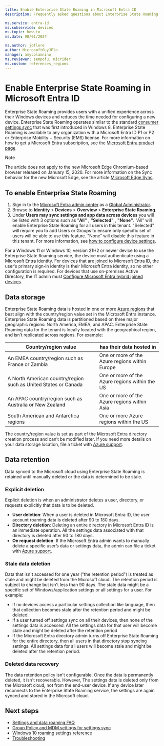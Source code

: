 ```yaml
---
title: Enable Enterprise State Roaming in Microsoft Entra ID
description: Frequently asked questions about Enterprise State Roaming settings in Windows devices.

ms.service: entra-id
ms.subservice: devices
ms.topic: how-to
ms.date: 08/01/2024

ms.author: joflore
author: MicrosoftGuyJFlo
manager: amycolannino
ms.reviewer: sempofu, micrider
ms.custom: references_regions
---
```

# Enable Enterprise State Roaming in Microsoft Entra ID

Enterprise State Roaming provides users with a unified experience across their Windows devices and reduces the time needed for configuring a new device. Enterprise State Roaming operates similar to the standard [consumer settings sync](https://go.microsoft.com/fwlink/?linkid=2015135) that was first introduced in Windows 8. Enterprise State Roaming is available to any organization with a Microsoft Entra ID P1 or P2 or Enterprise Mobility + Security (EMS) license. For more information on how to get a Microsoft Entra subscription, see the [Microsoft Entra product page](https://azure.microsoft.com/services/active-directory).

> [!NOTE]
> The article does not apply to the new Microsoft Edge Chromium-based browser released on January 15, 2020. For more information on the Sync behavior for the new Microsoft Edge, see the article [Microsoft Edge Sync](/deployedge/microsoft-edge-enterprise-sync).

## To enable Enterprise State Roaming

1. Sign in to the [Microsoft Entra admin center](https://entra.microsoft.com) as a [Global Administrator](../role-based-access-control/permissions-reference.md#global-administrator).
1. Browse to **Identity** > **Devices** > **Overview** > **Enterprise State Roaming**.
1. Under **Users may sync settings and app data across devices** you will be listed with 3 options such as **"All"** , **"Selected"** , **"None"**. "All" will enable Enterprise State Roaming for all users in this tenant. "Selected" will require you to add Users or Groups to ensure only specific set of users will be able to use this feature. "None" will disable this feature in this tenant. For more information, see [how to configure device settings](./manage-device-identities.md).

For a Windows 11 or Windows 10, version 21H2 or newer device to use the Enterprise State Roaming service, the device must authenticate using a Microsoft Entra identity. For devices that are joined to Microsoft Entra ID, the user’s primary sign-in identity is their Microsoft Entra identity, so no other configuration is required. For devices that use on-premises Active Directory, the IT admin must [Configure Microsoft Entra hybrid joined devices](./hybrid-join-plan.md).

## Data storage

Enterprise State Roaming data is hosted in one or more [Azure regions](https://azure.microsoft.com/regions/) that best align with the country/region value set in the Microsoft Entra instance. Enterprise State Roaming data is partitioned based on three major geographic regions: North America, EMEA, and APAC. Enterprise State Roaming data for the tenant is locally located with the geographical region, and isn't replicated across regions. For example:

| Country/region value | has their data hosted in |
| -------------------- | ------------------------ |
| An EMEA country/region such as France or Zambia | One or more of the Azure regions within Europe |
| A North American country/region such as United States or Canada | One or more of the Azure regions within the US |
| An APAC country/region such as Australia or New Zealand | One or more of the Azure regions within Asia |
| South American and Antarctica regions | One or more Azure regions within the US |

The country/region value is set as part of the Microsoft Entra directory creation process and can’t be modified later. If you need more details on your data storage location, file a ticket with [Azure support](https://azure.microsoft.com/support/options/).

## Data retention

Data synced to the Microsoft cloud using Enterprise State Roaming is retained until manually deleted or the data is determined to be stale.

### Explicit deletion

Explicit deletion is when an administrator deletes a user, directory, or requests explicitly that data is to be deleted.

* **User deletion**: When a user is deleted in Microsoft Entra ID, the user account roaming data is deleted after 90 to 180 days.
* **Directory deletion**: Deleting an entire directory in Microsoft Entra ID is an immediate operation. All the settings data associated with that directory is deleted after 90 to 180 days.
* **On request deletion**: If the Microsoft Entra admin wants to manually delete a specific user’s data or settings data, the admin can file a ticket with [Azure support](https://azure.microsoft.com/support/).

### Stale data deletion

Data that isn't accessed for one year ("the retention period") is treated as stale and might be deleted from the Microsoft cloud. The retention period is subject to change but isn't less than 90 days. The stale data might be a specific set of Windows/application settings or all settings for a user. For example:

* If no devices access a particular settings collection like language, then that collection becomes stale after the retention period and might be deleted.
* If a user turned off settings sync on all their devices, then none of the settings data is accessed. All the settings data for that user will become stale and might be deleted after the retention period.
* If the Microsoft Entra directory admin turns off Enterprise State Roaming for the entire directory, then all users in that directory stop syncing settings. All settings data for all users will become stale and might be deleted after the retention period.

### Deleted data recovery

The data retention policy isn't configurable. Once the data is permanently deleted, it isn't recoverable. However, The settings data is deleted only from the Microsoft cloud, not from the end-user device. If any device later reconnects to the Enterprise State Roaming service, the settings are again synced and stored in the Microsoft cloud.

## Next steps

* [Settings and data roaming FAQ](enterprise-state-roaming-faqs.yml)
* [Group Policy and MDM settings for settings sync](enterprise-state-roaming-group-policy-settings.md)
* [Windows 10 roaming settings reference](enterprise-state-roaming-windows-settings-reference.md)
* [Troubleshooting](enterprise-state-roaming-troubleshooting.md)
